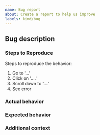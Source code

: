 ```yaml
---
name: Bug report
about: Create a report to help us improve
labels: kind/bug
---
```

## Bug description
<!-- A clear and concise description of what the bug is. -->

### Steps to Reproduce
Steps to reproduce the behavior:
1. Go to '...'
2. Click on '....'
3. Scroll down to '....'
4. See error

### Actual behavior
<!-- If applicable, add screenshots to help explain your problem. -->

### Expected behavior
<!-- A clear and concise description of what you expected to happen. -->

### Additional context
<!-- Add any additional context information about the problem here. -->
